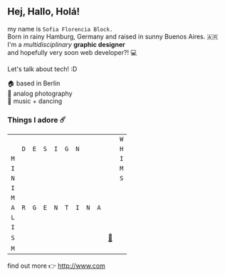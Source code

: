 <h2> Hej, Hallo, Holá! </h3>

my name is ```Sofia Florencia Block.```  <br> Born in rainy Hamburg, Germany and raised in sunny Buenos Aires. 🇦🇷 <br>
I'm a *_multidisciplinary_* **graphic designer** <br>
and hopefully very soon web developer?! 💻  <br> 

Let's talk about tech! :D

🏠 based in Berlin <br>
💞 analog photography <br>
💃 music + dancing 


<h3>Things I adore ☄️</h3>

| | | | | | || || | |
| - | - | - | - | - | - | - | - | - | - | - |
| | | | | | | | | | |`W`|
| |`D`|`E`|`S`|`I`|`G`|`N`| | | |`H`|
|`M`| | | | | | | | | |`I`|
|`I`| | | | | | | | | |`M`|
|`N`| | | | | | | | | |`S`|
|`I`| | | | | | | | | | |
|`M`| | | | | | | | | | |
|`A`|`R`|`G`|`E`|`N`|`T`|`I`|`N`|`A`| | |
|`L`| | | | | | | | | | |
|`I`| | | | | | | | | | |
|`S`| | | | | | | | |[📸](https://www.instagram.com/fleurfromtheblock/)| |
|`M`| | | | | | | | | | |


find out more 👉 <http://www.com>

